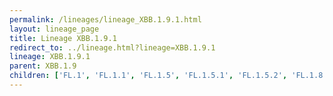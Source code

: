 ```yaml
---
permalink: /lineages/lineage_XBB.1.9.1.html
layout: lineage_page
title: Lineage XBB.1.9.1
redirect_to: ../lineage.html?lineage=XBB.1.9.1
lineage: XBB.1.9.1
parent: XBB.1.9
children: ['FL.1', 'FL.1.1', 'FL.1.5', 'FL.1.5.1', 'FL.1.5.2', 'FL.1.8', 'FL.2', 'FL.2.2.1', 'FL.2.3', 'FL.2.3.1', 'FL.2.4', 'FL.2.5', 'FL.2.6', 'FL.2.7', 'FL.3', 'FL.3.1', 'FL.3.2', 'FL.3.3', 'FL.4', 'FL.4.4', 'FL.4.5', 'FL.4.6', 'FL.4.8', 'FL.4.9', 'FL.5', 'FL.7', 'FL.8', 'FL.10', 'FL.10.1', 'FL.10.2', 'FL.13', 'FL.13.1', 'FL.13.2', 'FL.13.2.1', 'FL.13.4', 'FL.13.4.1', 'FL.13.5', 'FL.14', 'FL.15', 'FL.15.1', 'FL.15.1.1', 'FL.15.2', 'FL.15.3', 'FL.15.4', 'FL.16', 'FL.18', 'FL.18.1', 'FL.19.1', 'FL.20', 'FL.20.1', 'FL.20.2', 'FL.21', 'FL.21.2', 'FL.22', 'FL.24', 'FL.24.1', 'FL.25', 'FL.29', 'FL.31', 'FL.31.1', 'FL.33', 'FL.33.1', 'FL.34', 'FL.35', 'FL.36', 'FL.38', 'FL.39', 'FL.39.1', 'FL.40', 'XBB.1.9.1']
---
```


